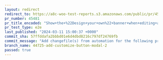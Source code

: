 ```yaml
---
layout: redirect
redirect_to: https://a8c-woo-test-reports.s3.amazonaws.com/public/pr/45481/e2e/index.html
pr_number: 45481
pr_title_encoded: "Show+the+%22Design+your+own%22+banner+when+editing+a+theme+which+is+not+TT4"
pr_test_type: e2e
last_published: "2024-03-11 15:00:37 +0000"
commit_sha: 57ffddafa2bbbd01e6d4dbd8216c797df24769fb
commit_message: "Add changefile(s) from automation for the following project(s): wooco…"
branch_name: 44725-add-customize-button-modal-2
passed: true
---
```

